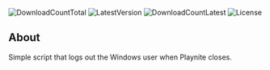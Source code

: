 ![DownloadCountTotal](https://img.shields.io/github/downloads/XenorPLxx/playnite-logoff-on-exit/total?label=total%20downloads&style=for-the-badge)
![LatestVersion](https://img.shields.io/github/v/tag/XenorPLxx/playnite-logoff-on-exit?label=Latest%20version&style=for-the-badge)
![DownloadCountLatest](https://img.shields.io/github/downloads/XenorPLxx/playnite-logoff-on-exit/latest/total?style=for-the-badge)
![License](https://img.shields.io/github/license/XenorPLxx/playnite-logoff-on-exit?style=for-the-badge)

## About

Simple script that logs out the Windows user when Playnite closes.
